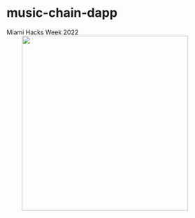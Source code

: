 # music-chain-dapp
Miami Hacks Week 2022
<img style="border-radius: 0px; margin: 0 0 5px 35px;" width="380px" height="400px" src="https://uploads-ssl.webflow.com/60e78f362008181cf0735c46/60e792ed00849c61f35d69fa_logo.png" />
